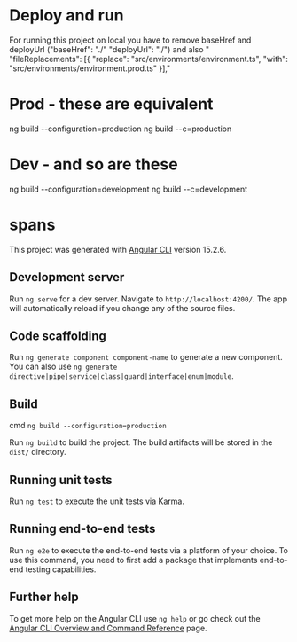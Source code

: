 # Deploy and run

For running this project on local you have to remove baseHref and deployUrl 
("baseHref": "./" "deployUrl": "./") 
and also "  
"fileReplacements": [{
    "replace": "src/environments/environment.ts",
    "with": "src/environments/environment.prod.ts"
}],"

# Prod - these are equivalent
ng build --configuration=production
ng build --c=production

# Dev - and so are these
ng build --configuration=development
ng build --c=development

# spans

This project was generated with [Angular CLI](https://github.com/angular/angular-cli) version 15.2.6.

## Development server

Run `ng serve` for a dev server. Navigate to `http://localhost:4200/`. The app will automatically reload if you change any of the source files.

## Code scaffolding

Run `ng generate component component-name` to generate a new component. You can also use `ng generate directive|pipe|service|class|guard|interface|enum|module`.

## Build

cmd `ng build --configuration=production`

Run `ng build` to build the project. The build artifacts will be stored in the `dist/` directory.

## Running unit tests

Run `ng test` to execute the unit tests via [Karma](https://karma-runner.github.io).

## Running end-to-end tests

Run `ng e2e` to execute the end-to-end tests via a platform of your choice. To use this command, you need to first add a package that implements end-to-end testing capabilities.

## Further help

To get more help on the Angular CLI use `ng help` or go check out the [Angular CLI Overview and Command Reference](https://angular.io/cli) page.


